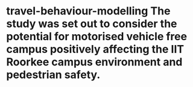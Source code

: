# travel-behaviour-modelling  The study was set out to consider the potential for motorised vehicle free campus positively affecting the IIT Roorkee campus environment and pedestrian safety.
